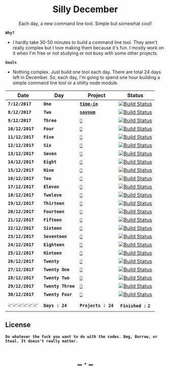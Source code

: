<h1 align="center">Silly December</h2>

<p align="center">Each day, a new command line tool. Simple but somewhat cool!</p>


__`Why?`__

- I hardly take 30-50 minutes to build a command line tool. They aren't really complex but I love making them because it's fun.
I mostly work on it when I'm free or not studying or not busy with some other projects.

__`Goals`__

- Nothing complex. Just build one tool each day. There are total 24 days left in December. So, each day, I'm going to spend one hour building a 
simple command line tool or a shitty node module. 


|Date         | Day                        | Project                                               |   Status                                                                        |
|-------------|----------------------      |-------------------------------------------------------|:-------------------------------------------------------------------------------:|
|__`7/12/2017`__    |  __`One`__           | __[`time-in`](https://github.com/CodeDotJS/time-in)__ | [![Build Status](https://img.shields.io/badge/Progress-Finished-green.svg)]()   |
|__`8/12/2017`__    |  __`Two`__           | __[`saynum`](https://github.com/CodeDotJS/saynum)__         | [![Build Status](https://img.shields.io/badge/Progress-Pending-orange.svg)]()   |
|__`9/12/2017`__    |  __`Three`__         | __[`🌈`](https://github.com/CodeDotJS/🌈🌈)__         | [![Build Status](https://img.shields.io/badge/Progress-Pending-orange.svg)]()   |
|__`10/12/2017`__   |  __`Four`__          | __[`🌈`](https://github.com/CodeDotJS/🌈🌈)__         | [![Build Status](https://img.shields.io/badge/Progress-Pending-orange.svg)]()   |
|__`11/12/2017`__   |  __`Five`__          | __[`🌈`](https://github.com/CodeDotJS/🌈🌈)__         | [![Build Status](https://img.shields.io/badge/Progress-Pending-orange.svg)]()   |
|__`12/12/2017`__   |  __`Six`__           | __[`🌈`](https://github.com/CodeDotJS/🌈🌈)__         | [![Build Status](https://img.shields.io/badge/Progress-Pending-orange.svg)]()   |
|__`13/12/2017`__   |  __`Seven`__         | __[`🌈`](https://github.com/CodeDotJS/🌈🌈)__         | [![Build Status](https://img.shields.io/badge/Progress-Pending-orange.svg)]()   |
|__`14/12/2017`__   |  __`Eight`__         | __[`🌈`](https://github.com/CodeDotJS/🌈🌈)__         | [![Build Status](https://img.shields.io/badge/Progress-Pending-orange.svg)]()   |
|__`15/12/2017`__   |  __`Nine`__          | __[`🌈`](https://github.com/CodeDotJS/🌈🌈)__         | [![Build Status](https://img.shields.io/badge/Progress-Pending-orange.svg)]()   |
|__`16/12/2017`__   |  __`Ten`__           | __[`🌈`](https://github.com/CodeDotJS/🌈🌈)__         | [![Build Status](https://img.shields.io/badge/Progress-Pending-orange.svg)]()   |
|__`17/12/2017`__   |  __`Eleven`__        | __[`🌈`](https://github.com/CodeDotJS/🌈🌈)__         | [![Build Status](https://img.shields.io/badge/Progress-Pending-orange.svg)]()   |
|__`18/12/2017`__   |  __`Tweleve`__       | __[`🌈`](https://github.com/CodeDotJS/🌈🌈)__         | [![Build Status](https://img.shields.io/badge/Progress-Pending-orange.svg)]()   |
|__`19/12/2017`__   | __`Thirteen`__       | __[`🌈`](https://github.com/CodeDotJS/🌈🌈)__         | [![Build Status](https://img.shields.io/badge/Progress-Pending-orange.svg)]()   |
|__`20/12/2017`__   |__`Fourteen`__        | __[`🌈`](https://github.com/CodeDotJS/🌈🌈)__         | [![Build Status](https://img.shields.io/badge/Progress-Pending-orange.svg)]()   |
|__`21/12/2017`__   |__`Fifteen`__         | __[`🌈`](https://github.com/CodeDotJS/🌈🌈)__         | [![Build Status](https://img.shields.io/badge/Progress-Pending-orange.svg)]()   |
|__`22/12/2017`__   |__`Sixteen`__         | __[`🌈`](https://github.com/CodeDotJS/🌈🌈)__         | [![Build Status](https://img.shields.io/badge/Progress-Pending-orange.svg)]()   |
|__`23/12/2017`__   | __`Seventeen`__      | __[`🌈`](https://github.com/CodeDotJS/🌈🌈)__         | [![Build Status](https://img.shields.io/badge/Progress-Pending-orange.svg)]()   |
|__`24/12/2017`__   | __`Eighteen`__       | __[`🌈`](https://github.com/CodeDotJS/🌈🌈)__         | [![Build Status](https://img.shields.io/badge/Progress-Pending-orange.svg)]()   |
|__`25/12/2017`__   | __`Ninteen`__        | __[`🌈`](https://github.com/CodeDotJS/🌈🌈)__         | [![Build Status](https://img.shields.io/badge/Progress-Pending-orange.svg)]()   |
|__`26/12/2017`__   | __`Twenty`__         | __[`🌈`](https://github.com/CodeDotJS/🌈🌈)__         | [![Build Status](https://img.shields.io/badge/Progress-Pending-orange.svg)]()   |
|__`27/12/2017`__   | __`Twenty One`__     | __[`🌈`](https://github.com/CodeDotJS/🌈🌈)__         | [![Build Status](https://img.shields.io/badge/Progress-Pending-orange.svg)]()   |
|__`28/12/2017`__   | __`Twenty Two`__     | __[`🌈`](https://github.com/CodeDotJS/🌈🌈)__         | [![Build Status](https://img.shields.io/badge/Progress-Pending-orange.svg)]()   |
|__`29/12/2017`__   | __`Twenty Three`__   | __[`🌈`](https://github.com/CodeDotJS/🌈🌈)__         | [![Build Status](https://img.shields.io/badge/Progress-Pending-orange.svg)]()   |
|__`30/12/2017`__   |__`Twenty Four`__     | __[`🌈`](https://github.com/CodeDotJS/🌈🌈)__         | [![Build Status](https://img.shields.io/badge/Progress-Pending-orange.svg)]()   |
|                   |                      |                                                       |                                                                                 |
|   📈📈📈📈📈📈    |__`Days : 24`__       | __`Projects : 24`__                                   | __`Finished :`__ __`2`__                                                        |

## License

__`Do whatever the fuck you want to do with the codes. Beg, Borrow, or Steal. It doesn't really matter.`__

<h1 align="center"> _ . _ </h1>